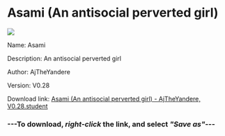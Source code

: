 # Asami (An antisocial perverted girl)

<img src = "https://raw.githubusercontent.com/Arbiter1223/Koukou-Gurashi-Custom-Students/master/Students/Files/Asami%20(An%20antisocial%20perverted%20girl).png">

Name: Asami

Description: An antisocial perverted girl

Author: AjTheYandere

Version: V0.28

Download link: <a href="https://raw.githubusercontent.com/Arbiter1223/Koukou-Gurashi-Custom-Students/master/Students/Files/Asami%20(An%20antisocial%20perverted%20girl)%20-%20AjTheYandere%2C%20V0.28.student">Asami (An antisocial perverted girl) - AjTheYandere, V0.28.student</a>

### ---**To download, _right-click_ the link, and select _"Save as"_**---
